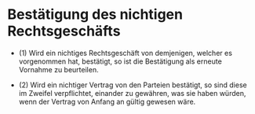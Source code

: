 # Bestätigung des nichtigen Rechtsgeschäfts

- (1) Wird ein nichtiges Rechtsgeschäft von demjenigen, welcher es vorgenommen hat, bestätigt, so ist die Bestätigung als erneute Vornahme zu beurteilen.

- (2) Wird ein nichtiger Vertrag von den Parteien bestätigt, so sind diese im Zweifel verpflichtet, einander zu gewähren, was sie haben würden, wenn der Vertrag von Anfang an gültig gewesen wäre.

